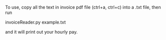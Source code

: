 To use, copy all the text in invoice pdf file (ctrl+a, ctrl+c) into a .txt file, then run

invoiceReader.py example.txt

and it will print out your hourly pay.